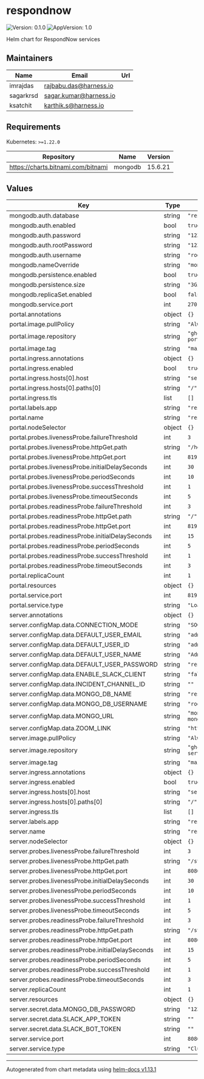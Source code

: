 # respondnow

![Version: 0.1.0](https://img.shields.io/badge/Version-0.1.0-informational?style=flat-square) ![AppVersion: 1.0](https://img.shields.io/badge/AppVersion-1.0-informational?style=flat-square)

Helm chart for RespondNow services

## Maintainers

| Name | Email | Url |
| ---- | ------ | --- |
| imrajdas | <rajbabu.das@harness.io> |  |
| sagarkrsd | <sagar.kumar@harness.io> |  |
| ksatchit | <karthik.s@harness.io> |  |

## Requirements

Kubernetes: `>=1.22.0`

| Repository | Name | Version |
|------------|------|---------|
| https://charts.bitnami.com/bitnami | mongodb | 15.6.21 |

## Values

| Key | Type | Default | Description |
|-----|------|---------|-------------|
| mongodb.auth.database | string | `"respondnow"` |  |
| mongodb.auth.enabled | bool | `true` |  |
| mongodb.auth.password | string | `"1234"` |  |
| mongodb.auth.rootPassword | string | `"1234"` |  |
| mongodb.auth.username | string | `"root"` |  |
| mongodb.nameOverride | string | `"mongodb"` |  |
| mongodb.persistence.enabled | bool | `true` |  |
| mongodb.persistence.size | string | `"3Gi"` |  |
| mongodb.replicaSet.enabled | bool | `false` |  |
| mongodb.service.port | int | `27017` |  |
| portal.annotations | object | `{}` |  |
| portal.image.pullPolicy | string | `"Always"` |  |
| portal.image.repository | string | `"ghcr.io/respondnow/respondnow-portal"` |  |
| portal.image.tag | string | `"main"` |  |
| portal.ingress.annotations | object | `{}` |  |
| portal.ingress.enabled | bool | `true` |  |
| portal.ingress.hosts[0].host | string | `"server.example.com"` |  |
| portal.ingress.hosts[0].paths[0] | string | `"/"` |  |
| portal.ingress.tls | list | `[]` |  |
| portal.labels.app | string | `"respondnow-portal"` |  |
| portal.name | string | `"respondnow-portal"` |  |
| portal.nodeSelector | object | `{}` |  |
| portal.probes.livenessProbe.failureThreshold | int | `3` |  |
| portal.probes.livenessProbe.httpGet.path | string | `"/healthz"` |  |
| portal.probes.livenessProbe.httpGet.port | int | `8191` |  |
| portal.probes.livenessProbe.initialDelaySeconds | int | `30` |  |
| portal.probes.livenessProbe.periodSeconds | int | `10` |  |
| portal.probes.livenessProbe.successThreshold | int | `1` |  |
| portal.probes.livenessProbe.timeoutSeconds | int | `5` |  |
| portal.probes.readinessProbe.failureThreshold | int | `3` |  |
| portal.probes.readinessProbe.httpGet.path | string | `"/"` |  |
| portal.probes.readinessProbe.httpGet.port | int | `8191` |  |
| portal.probes.readinessProbe.initialDelaySeconds | int | `15` |  |
| portal.probes.readinessProbe.periodSeconds | int | `5` |  |
| portal.probes.readinessProbe.successThreshold | int | `1` |  |
| portal.probes.readinessProbe.timeoutSeconds | int | `3` |  |
| portal.replicaCount | int | `1` |  |
| portal.resources | object | `{}` |  |
| portal.service.port | int | `8191` |  |
| portal.service.type | string | `"LoadBalancer"` |  |
| server.annotations | object | `{}` |  |
| server.configMap.data.CONNECTION_MODE | string | `"SOCKET"` |  |
| server.configMap.data.DEFAULT_USER_EMAIL | string | `"admin@respondnow.io"` |  |
| server.configMap.data.DEFAULT_USER_ID | string | `"admin"` |  |
| server.configMap.data.DEFAULT_USER_NAME | string | `"Admin"` |  |
| server.configMap.data.DEFAULT_USER_PASSWORD | string | `"respondnow"` |  |
| server.configMap.data.ENABLE_SLACK_CLIENT | string | `"false"` |  |
| server.configMap.data.INCIDENT_CHANNEL_ID | string | `""` |  |
| server.configMap.data.MONGO_DB_NAME | string | `"respondnow"` |  |
| server.configMap.data.MONGO_DB_USERNAME | string | `"root"` |  |
| server.configMap.data.MONGO_URL | string | `"mongodb://respondnow-mongodb:27017"` |  |
| server.configMap.data.ZOOM_LINK | string | `"http://my-example-zoom-link"` |  |
| server.image.pullPolicy | string | `"Always"` |  |
| server.image.repository | string | `"ghcr.io/respondnow/respondnow-server"` |  |
| server.image.tag | string | `"main"` |  |
| server.ingress.annotations | object | `{}` |  |
| server.ingress.enabled | bool | `true` |  |
| server.ingress.hosts[0].host | string | `"server.example.com"` |  |
| server.ingress.hosts[0].paths[0] | string | `"/"` |  |
| server.ingress.tls | list | `[]` |  |
| server.labels.app | string | `"respondnow-server"` |  |
| server.name | string | `"respondnow-server"` |  |
| server.nodeSelector | object | `{}` |  |
| server.probes.livenessProbe.failureThreshold | int | `3` |  |
| server.probes.livenessProbe.httpGet.path | string | `"/status"` |  |
| server.probes.livenessProbe.httpGet.port | int | `8080` |  |
| server.probes.livenessProbe.initialDelaySeconds | int | `30` |  |
| server.probes.livenessProbe.periodSeconds | int | `10` |  |
| server.probes.livenessProbe.successThreshold | int | `1` |  |
| server.probes.livenessProbe.timeoutSeconds | int | `5` |  |
| server.probes.readinessProbe.failureThreshold | int | `3` |  |
| server.probes.readinessProbe.httpGet.path | string | `"/status"` |  |
| server.probes.readinessProbe.httpGet.port | int | `8080` |  |
| server.probes.readinessProbe.initialDelaySeconds | int | `15` |  |
| server.probes.readinessProbe.periodSeconds | int | `5` |  |
| server.probes.readinessProbe.successThreshold | int | `1` |  |
| server.probes.readinessProbe.timeoutSeconds | int | `3` |  |
| server.replicaCount | int | `1` |  |
| server.resources | object | `{}` |  |
| server.secret.data.MONGO_DB_PASSWORD | string | `"1234"` |  |
| server.secret.data.SLACK_APP_TOKEN | string | `""` |  |
| server.secret.data.SLACK_BOT_TOKEN | string | `""` |  |
| server.service.port | int | `8080` |  |
| server.service.type | string | `"ClusterIP"` |  |

----------------------------------------------
Autogenerated from chart metadata using [helm-docs v1.13.1](https://github.com/norwoodj/helm-docs/releases/v1.13.1)
